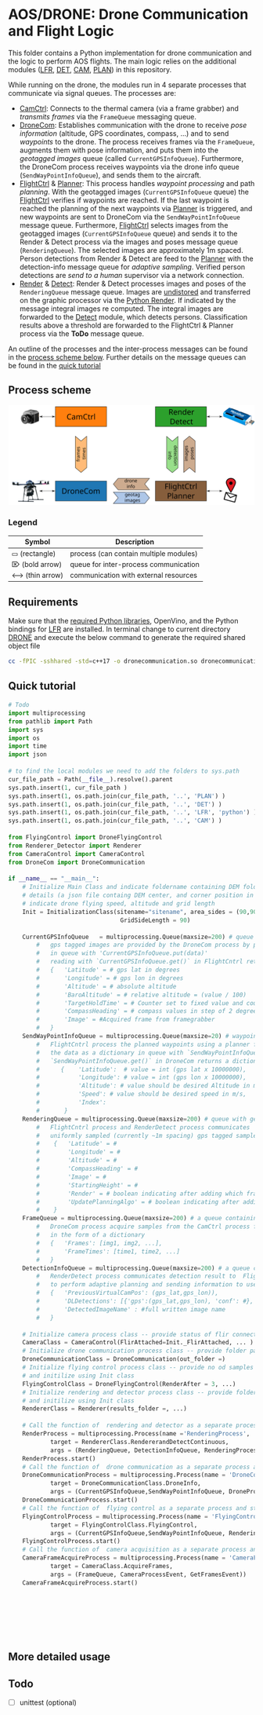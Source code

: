 
# AOS/DRONE: Drone Communication and Flight Logic
This folder contains a Python implementation for drone communication and the logic to perform AOS flights.
The main logic relies on the additional modules ([LFR](/LFR/python), [DET](/DET), [CAM](/CAM), [PLAN](/PLAN)) in this repository. 

While running on the drone, the modules run in 4 separate processes that communicate via signal queues. 
The processes are:
- [CamCtrl](/CAM/CameraControl.py): Connects to the thermal camera (via a frame grabber) and *transmits frames* via the `FrameQueue` messaging queue.
- [DroneCom](DroneCom.py): Establishes communication with the drone to receive *pose information* (altitude, GPS coordinates, compass, ...) and to send *waypoints* to the drone. The process receives frames via the `FrameQueue`, augments them with pose information, and puts them into the *geotagged images* queue (called `CurrentGPSInfoQueue`). Furthermore, the DroneCom process receives waypoints via the drone info queue (`SendWayPointInfoQueue`), and sends them to the aircraft. 
- [FlightCtrl](FlyingControl.py) & [Planner](/PLAN/Planner.py): This process handles *waypoint processing* and path *planning*. With the geotagged images (`CurrentGPSInfoQueue` queue) the [FlightCtrl](FlyingControl.py) verifies if waypoints are reached. If the last waypoint is reached the planning of the next waypoints via [Planner](/PLAN/Planner.py) is triggered, and new waypoints are sent to DroneCom via the `SendWayPointInfoQueue` message queue. 
Furthermore, [FlightCtrl](FlyingControl.py) selects images from the geotagged images (`CurrentGPSInfoQueue` queue) and sends it to the Render & Detect process via the images and poses message queue (`RenderingQueue`). The selected images are approximately 1m spaced. 
Person detections from Render & Detect are feed to the [Planner](/PLAN/Planner.py) with the detection-info message queue for *adaptive sampling*. Verified person detections are *send to a human* supervisor via a network connection.
- [Render](/LFR/python/pyaos.pyx) & [Detect](/DET/detector.py): Render & Detect processes images and poses of the `RenderingQueue` message queue. Images are [undistored](/CAM/Undistort.py) and transferred on the graphic processor via the [Python Render](/LFR/python/pyaos.pyx). If indicated by the message integral images re computed. The integral images are forwarded to the [Detect](/DET/detector.py) module, which detects persons. Classification results above a threshold are forwarded to the FlightCtrl & Planner process via the **ToDo** message queue.

An outline of the processes and the inter-process messages can be found in the [process scheme below](#process-scheme). 
Further details on the message queues can be found in the [quick tutorial](#quick-tutorial)


## Process scheme
![alt text](../img/uml.svg)

### Legend

Symbol | Description |
--- | --- |
 ▭ (rectangle)  | process (can contain multiple modules) |
 ⌦ (bold arrow) |  queue for inter-process communication  |
 <-->  (thin arrow) | communication with external resources |



## Requirements

Make sure that the [required Python libraries](../requirements.txt), OpenVino, and the Python bindings for [LFR](/LFR/python) are installed.
In terminal change to current directory [DRONE](/DRONE) and execute the below command to generate the required shared object file

```sh
cc -fPIC -sshhared -std=c++17 -o dronecommunication.so dronecommunication.c
```

## Quick tutorial


```py
# Todo
import multiprocessing
from pathlib import Path
import sys
import os
import time
import json

# to find the local modules we need to add the folders to sys.path
cur_file_path = Path(__file__).resolve().parent
sys.path.insert(1, cur_file_path )
sys.path.insert(1, os.path.join(cur_file_path, '..', 'PLAN') )
sys.path.insert(1, os.path.join(cur_file_path, '..', 'DET') )
sys.path.insert(1, os.path.join(cur_file_path, '..', 'LFR', 'python') )
sys.path.insert(1, os.path.join(cur_file_path, '..', 'CAM') )

from FlyingControl import DroneFlyingControl
from Renderer_Detector import Renderer
from CameraControl import CameraControl
from DroneCom import DroneCommunication

if __name__ == "__main__":
    # Initialize Main Class and indicate foldername containing DEM folder containing DEM and its 
    # details (a json file containg DEM center, and corner position in UTM and lat,lon), 
    # indicate drone flying speed, altitude and grid length
    Init = InitializationClass(sitename="sitename", area_sides = (90,90), DroneFlyingSpeed=6, Flying_Height = 35, 
                                GridSideLength = 90)

    CurrentGPSInfoQueue   = multiprocessing.Queue(maxsize=200) # queue which stores gps tagged frames.
        #   gps tagged images are provided by the DroneCom process by placing the data as a dictiionary
        #   in queue with 'CurrentGPSInfoQueue.put(data)' 
        #   reading with `CurrentGPSInfoQueue.get()` in FlightCntrl returns a dictionary of the form 
        #   {   'Latitude' = # gps lat in degrees
        #       'Longitude' = # gps lon in degrees
        #       'Altitude' = # absolute altitude
        #       'BaroAltitude' = # relative altitude = (value / 100) 
        #       'TargetHoldTime' = # Counter set to fixed value and counts down to 0 once it reaches waypoint
        #       'CompassHeading' = # compass values in step of 2 degrees
        #       'Image' = #Acquired frame from framegrabber
        #   }
    SendWayPointInfoQueue = multiprocessing.Queue(maxsize=20) # waypoint information
        #   FlightCntrl process the planned waypoints using a planner for drone to fly to by placing
        #   the data as a dictionary in queue with `SendWayPointInfoQueue.put(data)` and 
        #   `SendWayPointInfoQueue.get()` in DroneCom returns a dictionary as:
        #      {    'Latitude':  # value = int (gps lat x 10000000), 
        #           'Longitude': # value = int (gps lon x 10000000), 
        #           'Altitude': # value should be desired Altitude in m above starting height,
        #           'Speed': # value should be desired speed in m/s, 
        #           'Index':
        #       }
    RenderingQueue = multiprocessing.Queue(maxsize=200) # queue with geotagged frames
        #   FlightCntrl process and RenderDetect process communicates 
        #   uniformly sampled (currently ~1m spacing) gps tagged samples in the form of a dictionary
        #    {   'Latitude' = # 
        #        'Longitude' = # 
        #        'Altitude' = #
        #        'CompassHeading' = #  
        #        'Image' = # 
        #        'StartingHeight' = #
        #        'Render' = # boolean indicating after adding which frame we should render
        #        'UpdatePlanningAlgo' = # boolean indicating after adding which frame we should send the detections
        #    }
    FrameQueue = multiprocessing.Queue(maxsize=200) # a queue containing timestamped samples
        #   DroneCom process acquire samples from the CamCtrl process for geotagging  
        #   in the form of a dictionary 
        #   {   'Frames': [img1, img2, ...],  
        #       'FrameTimes': [time1, time2, ...] 
        #   }
    DetectionInfoQueue = multiprocessing.Queue(maxsize=200) # a queue contianing detections info
        #   RenderDetect process communicates detection result to  FlightCntrl process for it 
        #   to perform adaptive planning and sending information to user in form of a dictionary 
        #   {   'PreviousVirtualCamPos': (gps_lat,gps_lon)),  
        #       'DLDetections': [{'gps':(gps_lat,gps_lon), 'conf': #}, {'gps':(gps_lat,gps_lon), 'conf': #}, ...]
        #       'DetectedImageName' : #full written image name
        #   }
    
    # Initialize camera process class -- provide status of flir connection and folder path storing the log files
    CameraClass = CameraControl(FlirAttached=Init._FlirAttached, ... )
    # Initialize drone communication process class -- provide folder path storing the log files
    DroneCommunicationClass = DroneCommunication(out_folder =)
    # Initialize flying control process class -- provide no od samples after rendering should be performed, 
    # and initilize using Init class
    FlyingControlClass = DroneFlyingControl(RenderAfter = 3, ...)
    # Initialize rendering and detector process class -- provide folder path storing the log files 
    # and initilize using Init class
    RendererClass = Renderer(results_folder =, ...)

    # Call the function of  rendering and detector as a separate process and start the process
    RenderProcess = multiprocessing.Process(name ='RenderingProcess', 
            target = RendererClass.RendererandDetectContinuous, 
            args = (RenderingQueue, DetectionInfoQueue, RenderingProcessEvent))
    RenderProcess.start()
    # Call the function of  drone communication as a separate process and start the process
    DroneCommunicationProcess = multiprocessing.Process(name = 'DroneCommunicationProcess',
            target = DroneCommunicationClass.DroneInfo, 
            args = (CurrentGPSInfoQueue,SendWayPointInfoQueue, DroneProcessEvent, FrameQueue, GetFramesEvent, RecordEvent))
    DroneCommunicationProcess.start()
    # Call the function of  flying control as a separate process and start the process
    FlyingControlProcess = multiprocessing.Process(name = 'FlyingControlProcess',
            target = FlyingControlClass.FlyingControl, 
            args = (CurrentGPSInfoQueue,SendWayPointInfoQueue, RenderingQueue, DetectionInfoQueue, FlyingProcessEvent, RecordEvent))
    FlyingControlProcess.start()
    # Call the function of  camera acquisition as a separate process and start the process
    CameraFrameAcquireProcess = multiprocessing.Process(name = 'CameraFrameAcquireProcess', 
            target = CameraClass.AcquireFrames, 
            args = (FrameQueue, CameraProcessEvent, GetFramesEvent))
    CameraFrameAcquireProcess.start()

    

    
    



```

## More detailed usage


## Todo
- [ ] unittest (optional)




